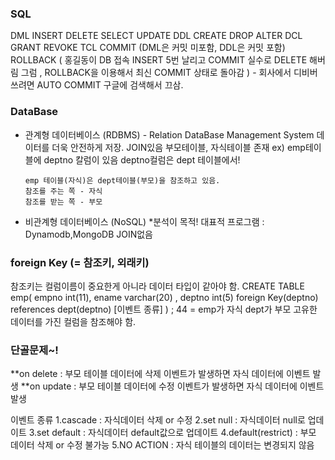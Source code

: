 ### SQL 
DML
    INSERT
    DELETE
    SELECT
    UPDATE
DDL
    CREATE
    DROP
    ALTER
DCL
    GRANT
    REVOKE
TCL
    COMMIT      (DML은 커밋 미포함, DDL은 커밋 포함)
    ROLLBACK
    ( 홍길동이 DB 접속 INSERT 5번 날리고 COMMIT
      실수로 DELETE 해버림
      그럼 , ROLLBACK을 이용해서 최신 COMMIT 상태로 돌아감 ) - 회사에서 디비버 쓰려면 AUTO COMMIT 구글에 검색해서 끄삼.


### DataBase
- 관계형 데이터베이스 (RDBMS) - Relation DataBase Management System
  데이터를 더욱 안전하게 저장.
  JOIN있음
  부모테이블, 자식테이블 존재
  ex) emp테이블에 deptno 칼럼이 있음
      deptno컬럼은 dept 테이블에서!

      emp 테이블(자식)은 dept테이블(부모)을 참조하고 있음.
      참조를 주는 쪽 - 자식
      참조를 받는 쪽 - 부모


- 비관계형 데이터베이스 (NoSQL) *분석이 목적!
  대표적 프로그램 : Dynamodb,MongoDB
  JOIN없음


### foreign Key (= 참조키, 외래키)
 참조키는 컬럼이름이 중요한게 아니라 데이터 타입이 같아야 함.
 CREATE TABLE emp(
     empno int(11), ename varchar(20) , deptno int(5)
     foreign Key(deptno) references dept(deptno) [이벤트 종류]
 ) 
  ; 44 = emp가 자식 dept가 부모
  고유한 데이터를 가진 컬럼을 참조해야 함.

### 단골문제~!

  **on delete
  : 부모 테이블 데이터에 삭제 이벤트가 발생하면 자식 데이터에 이벤트 발생 
  **on update
  : 부모 테이블 데이터에 수정 이벤트가 발생하면 자식 데이터에 이벤트 발생 
 
 이벤트 종류
 1.cascade : 자식데이터 삭제 or 수정
 2.set null : 자식데이터 null로 업데이트
 3.set default : 자식데이터 default값으로 업데이트
 4.default(restrict) : 부모 데이터 삭제 or 수정 불가능
 5.NO ACTION : 자식 테이블의 데이터는 변경되지 않음












